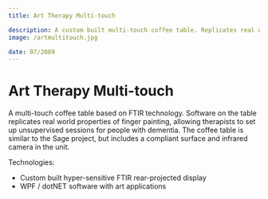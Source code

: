 ```yaml
---
title: Art Therapy Multi-touch

description: A custom built multi-touch coffee table. Replicates real world properties of finger painting art therapy.
image: /artmultitouch.jpg

date: 07/2009
---
```


# Art Therapy Multi-touch

A multi-touch coffee table based on FTIR technology. Software on the table replicates real world properties of finger painting, allowing therapists to set up unsupervised sessions for people with dementia. The coffee table is similar to the Sage project, but includes a compliant surface and infrared camera in the unit.

Technologies:

- Custom built hyper-sensitive FTIR rear-projected display
- WPF / dotNET software with art applications
